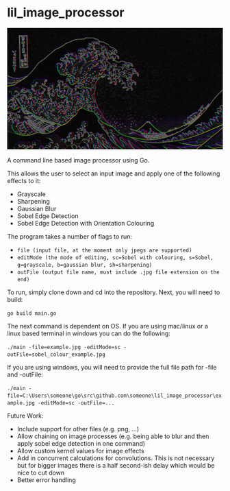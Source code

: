 # lil_image_processor

![Lil' Image Processor](https://github.com/rhodriguerrier/lil_image_processor/blob/main/img_process_examples/sobel_colour_japanese_wave.jpg?raw=true)

A command line based image processor using Go.

This allows the user to select an input image and apply one of the following effects to it:
- Grayscale
- Sharpening
- Gaussian Blur
- Sobel Edge Detection
- Sobel Edge Detection with Orientation Colouring

The program takes a number of flags to run:
- ``file (input file, at the moment only jpegs are supported)``
- ``editMode (the mode of editing, sc=Sobel with colouring, s=Sobel, g=grayscale, b=gaussian blur, sh=sharpening)``
- ``outFile (output file name, must include .jpg file extension on the end)``

To run, simply clone down and cd into the repository. Next, you will need to build:

``go build main.go``

The next command is dependent on OS. If you are using mac/linux or a linux based terminal in windows you can do the following:

``./main -file=example.jpg -editMode=sc -outFile=sobel_colour_example.jpg``

If you are using windows, you will need to provide the full file path for -file and -outFile:

``./main -file=C:\Users\someone\go\src\github.com\someone\lil_image_processor\example.jpg -editMode=sc -outFile=...``

Future Work:
- Include support for other files (e.g. png, ...)
- Allow chaining on image processes (e.g. being able to blur and then apply sobel edge detection in one command)
- Allow custom kernel values for image effects
- Add in concurrent calculations for convolutions. This is not necessary but for bigger images there is a half second-ish delay which would be nice to cut down
- Better error handling


